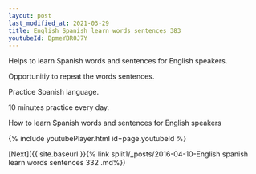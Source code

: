 ```yaml
---
layout: post
last_modified_at: 2021-03-29
title: English Spanish learn words sentences 383 
youtubeId: BpmeYBR0J7Y
---
```

 
 
Helps to learn Spanish words and sentences for English speakers.

Opportunitiy to repeat the words sentences. 

Practice Spanish language. 
 
10 minutes practice every day. 
 
How to learn Spanish words and sentences for English speakers 
 
{% include youtubePlayer.html id=page.youtubeId %}
 
 
[Next]({{ site.baseurl }}{% link  split1/_posts/2016-04-10-English spanish learn words sentences 332 .md%})
 

